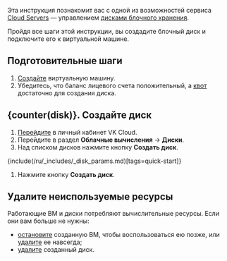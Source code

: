 Эта инструкция познакомит вас с одной из возможностей сервиса [Cloud Servers](/ru/computing/iaas) — управлением [дисками блочного хранения](/ru/computing/iaas/concepts/data-storage/disk-types).

Пройдя все шаги этой инструкции, вы создадите блочный диск и подключите его к виртуальной машине.

## Подготовительные шаги

1. [Создайте](/ru/intro/onboarding/quick-start/create-vm#1_sozdayte_vm) виртуальную машину.
1. Убедитесь, что баланс лицевого счета положительный, а [квот](/ru/tools-for-using-services/account/concepts/quotasandlimits) достаточно для создания диска.

## {counter(disk)}. Создайте диск

1. [Перейдите](https://msk.cloud.vk.com/app/) в личный кабинет VK Cloud.
1. Перейдите в раздел **Облачные вычисления** → **Диски**.
1. Над списком дисков нажмите кнопку **Создать диск**.

{include(/ru/_includes/_disk_params.md)[tags=quick-start]}

1. Нажмите кнопку **Создать диск**.

## Удалите неиспользуемые ресурсы

Работающие ВМ и диски потребляют вычислительные ресурсы. Если они вам больше не нужны:

- [остановите](/ru/computing/iaas/instructions/vm/vm-manage#start_stop_restart_vm) созданную ВМ, чтобы воспользоваться ею позже, или [удалите](/ru/computing/iaas/instructions/vm/vm-manage#delete_vm) ее навсегда;
- [удалите](/ru/computing/iaas/instructions/volumes#delete_disk) созданный диск.